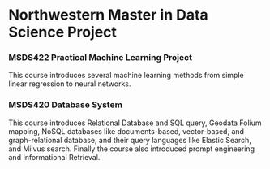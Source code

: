 # Northwestern Master in Data Science Project

### **MSDS422 Practical Machine Learning Project**

This course introduces several machine learning methods from simple linear regression to neural networks. 

### **MSDS420 Database System**

This course introduces Relational Database and SQL query, Geodata Folium mapping, NoSQL databases like documents-based, vector-based, and graph-relational database, and their query languages like Elastic Search, and Milvus search. Finally the course also introduced prompt engineering and Informational Retrieval.
